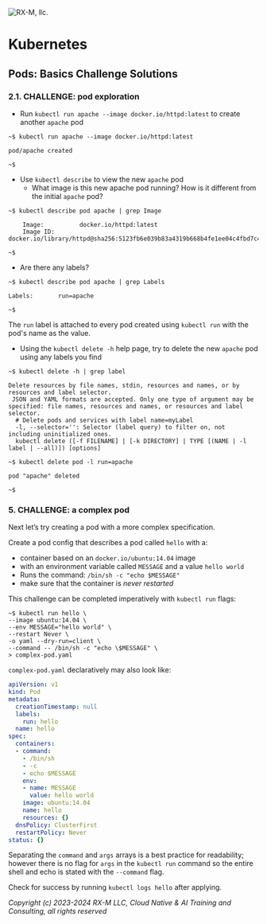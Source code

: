 ![RX-M, llc.](https://rx-m.com/rxm-cnc.svg)


# Kubernetes


## Pods: Basics Challenge Solutions


### 2.1. CHALLENGE: pod exploration

- Run `kubectl run apache --image docker.io/httpd:latest` to create another `apache` pod

```
~$ kubectl run apache --image docker.io/httpd:latest

pod/apache created

~$
```

- Use `kubectl describe` to view the new `apache` pod
  - What image is this new apache pod running? How is it different from the initial `apache` pod?

```
~$ kubectl describe pod apache | grep Image

    Image:          docker.io/httpd:latest
    Image ID:       docker.io/library/httpd@sha256:5123fb6e039b83a4319b668b4fe1ee04c4fbd7c4c8d1d6ef843e8a943a9aed3f

~$
```

  - Are there any labels?

```
~$ kubectl describe pod apache | grep Labels

Labels:       run=apache

~$
```

The `run` label is attached to every pod created using `kubectl run` with the pod's name as the value.

- Using the `kubectl delete -h` help page, try to delete the new `apache` pod using any labels you find

```
~$ kubectl delete -h | grep label

Delete resources by file names, stdin, resources and names, or by resources and label selector.
 JSON and YAML formats are accepted. Only one type of argument may be specified: file names, resources and names, or resources and label selector.
  # Delete pods and services with label name=myLabel
  -l, --selector='': Selector (label query) to filter on, not including uninitialized ones.
  kubectl delete ([-f FILENAME] | [-k DIRECTORY] | TYPE [(NAME | -l label | --all)]) [options]

~$ kubectl delete pod -l run=apache

pod "apache" deleted

~$
```


### 5. CHALLENGE: a complex pod

Next let’s try creating a pod with a more complex specification.

Create a pod config that describes a pod called `hello` with a:

- container based on an `docker.io/ubuntu:14.04` image
- with an environment variable called `MESSAGE` and a value `hello world`
- Runs the command: `/bin/sh -c "echo $MESSAGE"`
- make sure that the container is _never restarted_

This challenge can be completed imperatively with `kubectl run` flags:

```
~$ kubectl run hello \
--image ubuntu:14.04 \
--env MESSAGE="hello world" \
--restart Never \
-o yaml --dry-run=client \
--command -- /bin/sh -c "echo \$MESSAGE" \
> complex-pod.yaml
```

`complex-pod.yaml` declaratively may also look like:

```yaml
apiVersion: v1
kind: Pod
metadata:
  creationTimestamp: null
  labels:
    run: hello
  name: hello
spec:
  containers:
  - command:
    - /bin/sh
    - -c
    - echo $MESSAGE
    env:
    - name: MESSAGE
      value: hello world
    image: ubuntu:14.04
    name: hello
    resources: {}
  dnsPolicy: ClusterFirst
  restartPolicy: Never
status: {}
```

Separating the `command` and `args` arrays is a best practice for readability; however there is no flag for `args` in
the `kubectl run` command so the entire shell and echo is stated with the `--command` flag.

Check for success by running `kubectl logs hello` after applying.


_Copyright (c) 2023-2024 RX-M LLC, Cloud Native & AI Training and Consulting, all rights reserved_
